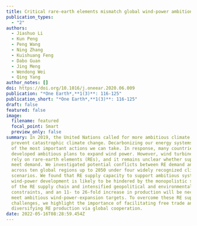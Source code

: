 ```yaml
---
title: Critical rare-earth elements mismatch global wind-power ambitions
publication_types:
  - "2"
authors:
  - Jiashuo Li
  - Kun Peng
  - Peng Wang
  - Ning Zhang
  - Kuishuang Feng
  - Dabo Guan
  - Jing Meng
  - Wendong Wei
  - Qing Yang
author_notes: []
doi: https://doi.org/10.1016/j.oneear.2020.06.009
publication: "*One Earth*,**1(3)**: 116-125"
publication_short: "*One Earth*,**1(3)**: 116-125"
draft: false
featured: false
image:
  filename: featured
  focal_point: Smart
  preview_only: false
summary: In 2019, the United Nations called for more ambitious climate action to
  prevent catastrophic climate change. Decarbonizing our energy systems is one
  of the most important actions we can take. In response, many countries have
  developed ambitious plans to expand wind power. However, wind turbines heavily
  rely on rare-earth elements (REs), and it remains unclear whether supply can
  meet demand. We investigated potential conflicts between RE demand and supply
  across ten global regions up to 2050 under four widely recognized climate
  scenarios. We found that RE supply capacity to support ambitious system-wide
  wind-power development is likely to be hindered by the monopolistic structure
  of the RE supply chain and intensified geopolitical and environmental
  constraints, and an 11- to 26-fold increase in production will be necessary to
  meet ambitious wind-power-expansion targets. To overcome these RE supply
  challenges, we highlight the importance of facilitating free trade and
  diversifying RE production via global cooperation.
date: 2022-05-16T08:28:59.454Z
---
```

